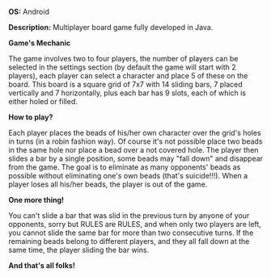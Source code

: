 __OS:__ Android

__Description:__
Multiplayer board game fully developed in Java.

<b>Game\'s Mechanic</b>
<p>The game involves two to four players, the number of players can be selected in the settings section (by default the game will start with 2 players), each player can select a character and place 5 of these on the board. This board is a square grid of 7x7 with 14 sliding bars, 7 placed vertically and 7 horizontally, plus each bar has 9 slots, each of which is either holed or filled.</p>

<b>How to play?</b>
<p>Each player places the beads of his/her own character over the grid's holes in turns (in a robin fashion way). Of course it's not possible place two beads in the same hole nor place a bead over a not covered hole. The player then slides a bar by a single position, some beads may "fall down" and disappear from the game. The goal is to eliminate as many opponents' beads as possible without eliminating one's own beads (that's suicide!!!). When a player loses all his/her beads, the player is out of the game.</p>

<b>One more thing!</b>
<p>You can't slide a bar that was slid in the previous turn by anyone of your opponents, sorry but RULES are RULES, and when only two players are left, you cannot slide the same bar for more than two consecutive turns. If the remaining beads belong to different players, and they all fall down at the same time, the player sliding the bar wins.</p>

<b>And that\'s all folks!</b>
